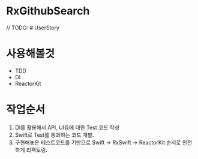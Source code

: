 # RxGithubSearch

// TODO: # UserStory

# 사용해볼것

- TDD
- DI
- ReactorKit


# 작업순서

1. DI를 활용해서 API, UI등에 대한 Test 코드 작성
2. Swift로 Test를 통과하는 코드 개발.
3. 구현해놓은 테스트코드를 기반으로 Swift -> RxSwift -> ReactorKit 순서로 안전하게 리팩토링.
